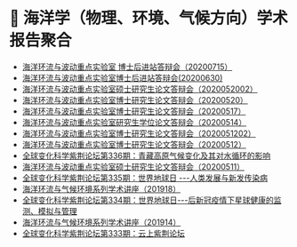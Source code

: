# 🌊 海洋学（物理、环境、气候方向）学术报告聚合
<!-- BLOG-POST-LIST:START -->
- [海洋环流与波动重点实验室 博士后进站答辩会（20200715）](http://klocw.qdio.cas.cn/xshd/202007/t20200716_569121.html)
- [海洋环流与波动重点实验室博士后进站答辩会(20200630)](http://klocw.qdio.cas.cn/xshd/202006/t20200629_566178.html)
- [海洋环流与波动重点实验室硕士研究生论文答辩会（2020052002）](http://klocw.qdio.cas.cn/xshd/202005/t20200518_559987.html)
- [海洋环流与波动重点实验室博士研究生论文答辩会（20200520）](http://klocw.qdio.cas.cn/xshd/202005/t20200518_559952.html)
- [海洋环流与波动重点实验室博士研究生论文答辩会（20200517）](http://klocw.qdio.cas.cn/xshd/202005/t20200515_559725.html)
- [海洋环流与波动重点实验室研究生学位论文答辩会（20200514）](http://klocw.qdio.cas.cn/xshd/202005/t20200515_559686.html)
- [海洋环流与波动重点实验室博士研究生论文答辩会（2020051202）](http://klocw.qdio.cas.cn/xshd/202005/t20200511_558573.html)
- [海洋环流与波动重点实验室博士研究生论文答辩会（20200512）](http://klocw.qdio.cas.cn/xshd/202005/t20200511_558568.html)
- [全球变化科学紫荆论坛第336期：青藏高原气候变化及其对水循环的影响](http://www.dess.tsinghua.edu.cn/publish/ess/10541/2020/20200505091217916109982/20200505091217916109982_.html)
- [海洋环流与波动重点实验室硕士研究生论文答辩会（20200511）](http://klocw.qdio.cas.cn/xshd/202005/t20200507_556004.html)
- [全球变化科学紫荆论坛第335期：世界地球日 ---人类发展与新发传染病](http://www.dess.tsinghua.edu.cn/publish/ess/10541/2020/20200417150739898570844/20200417150739898570844_.html)
- [海洋环流与气候环境系列学术讲座（201918）](http://klocw.qdio.cas.cn/xshd/202001/t20200102_535661.html)
- [全球变化科学紫荆论坛第334期：世界地球日---后新冠疫情下星球健康的监测、模拟与管理](http://www.dess.tsinghua.edu.cn/publish/ess/10541/2020/20200417142913759321900/20200417142913759321900_.html)
- [海洋环流与气候环境系列学术讲座（201914）](http://klocw.qdio.cas.cn/xshd/201909/t20190904_514857.html)
- [全球变化科学紫荆论坛第333期：云上紫荆论坛](http://www.dess.tsinghua.edu.cn/publish/ess/10541/2020/20200401152340147696638/20200401152340147696638_.html)
<!-- BLOG-POST-LIST:END -->
